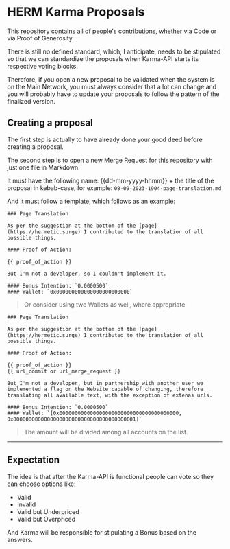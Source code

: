 # HERM Karma Proposals

This repository contains all of people's contributions, whether via Code or via Proof of Generosity.

There is still no defined standard, which, I anticipate, needs to be stipulated so that we can standardize the proposals when Karma-API starts its respective voting blocks.

Therefore, if you open a new proposal to be validated when the system is on the Main Network, you must always consider that a lot can change and you will probably have to update your proposals to follow the pattern of the finalized version.

## Creating a proposal

The first step is actually to have already done your good deed before creating a proposal.

The second step is to open a new Merge Request for this repository with just one file in Markdown.

It must have the following name: {{dd-mm-yyyy-hhmm}} + the title of the proposal in kebab-case, for example: `08-09-2023-1904-page-translation.md`

And it must follow a template, which follows as an example:

```
### Page Translation

As per the suggestion at the bottom of the [page](https://hermetic.surge) I contributed to the translation of all possible things.

#### Proof of Action:

{{ proof_of_action }}

But I'm not a developer, so I couldn't implement it.

#### Bonus Intention: `0.0000500`
#### Wallet: `0x000000000000000000000000`
```

> Or consider using two Wallets as well, where appropriate.

```
### Page Translation

As per the suggestion at the bottom of the [page](https://hermetic.surge) I contributed to the translation of all possible things.

#### Proof of Action:

{{ proof_of_action }}
{{ url_commit or url_merge_request }}

But I'm not a developer, but in partnership with another user we implemented a flag on the Website capable of changing, therefore translating all available text, with the exception of extenas urls.

#### Bonus Intention: `0.0000500`
#### Wallet: `[0x000000000000000000000000000000000000000, 0x0000000000000000000000000000000000000001]`
```

> The amount will be divided among all accounts on the list.

---

## Expectation

The idea is that after the Karma-API is functional people can vote so they can choose options like:

- Valid
- Invalid
- Valid but Underpriced
- Valid but Overpriced

And Karma will be responsible for stipulating a Bonus based on the answers.